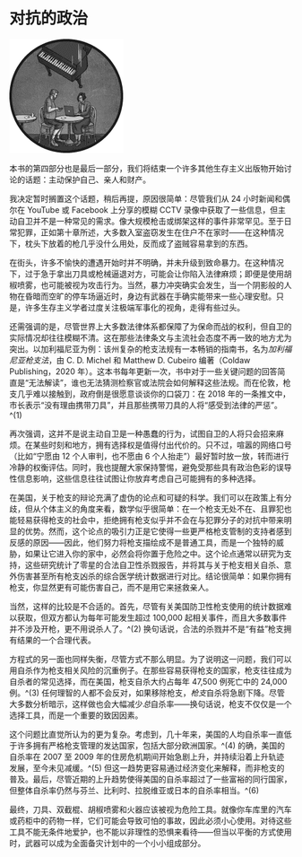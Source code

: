 # 对抗的政治

![](img/chapterart.png)

本书的第四部分也是最后一部分，我们将结束一个许多其他生存主义出版物开始讨论的话题：主动保护自己、亲人和财产。

我决定暂时搁置这个话题，稍后再提，原因很简单：尽管我们从 24 小时新闻和偶尔在 YouTube 或 Facebook 上分享的模糊 CCTV 录像中获取了一些信息，但主动自卫并不是一种常见的需求。像大规模枪击或绑架这样的事件非常罕见。至于日常犯罪，正如第十章所述，大多数入室盗窃发生在住户不在家时——在这种情况下，枕头下放着的枪几乎没什么用处，反而成了盗贼容易拿到的东西。

在街头，许多不愉快的遭遇开始时并不明确，并未升级到致命暴力。在这种情况下，过于急于拿出刀具或枪械逼退对方，可能会让你陷入法律麻烦；即便是使用胡椒喷雾，也可能被视为攻击行为。当然，暴力冲突确实会发生，当一个阴影般的人物在昏暗而空旷的停车场逼近时，身边有武器在手确实能带来一些心理安慰。只是，许多生存主义学者过度关注极端军事化的视角，走得有些过头。

还需强调的是，尽管世界上大多数法律体系都保障了为保命而战的权利，但自卫的实际情况却往往模糊不清。这在那些法律条文与主流社会态度不再一致的地方尤为突出。以加利福尼亚为例：该州复杂的枪支法规有一本畅销的指南书，名为*加利福尼亚枪支法*，由 C. D. Michel 和 Matthew D. Cubeiro 编著（Coldaw Publishing，2020 年）。这本书每年更新一次，书中对于一些关键问题的回答简直是“无法解读”，谁也无法猜测检察官或法院会如何解释这些法规。而在伦敦，枪支几乎难以接触到，政府倒是很愿意谈谈你的口袋刀：在 2018 年的一条推文中，市长表示“没有理由携带刀具”，并且那些携带刀具的人将“感受到法律的严惩”。^(1)

再次强调，这并不是说主动自卫是一种愚蠢的行为，试图自卫的人将只会招来麻烦。在某些时刻和地方，拥有选择权是值得付出代价的。只不过，喧嚣的网络口号（比如“宁愿由 12 个人审判，也不愿由 6 个人抬走”）最好暂时放一放，转而进行冷静的权衡评估。同时，我也提醒大家保持警惕，避免受那些具有政治色彩的误导性信息影响，这些信息往往试图让你放弃考虑自己可能拥有的多种选择。

在美国，关于枪支的辩论充满了虚伪的论点和可疑的科学。我们可以在政策上有分歧，但从个体主义的角度来看，数学似乎很简单：在一个枪支无处不在、且罪犯也能轻易获得枪支的社会中，拒绝拥有枪支似乎并不会在与犯罪分子的对抗中带来明显的优势。然而，这个论点的吸引力正是它使得一些更严格枪支管制的支持者感到反感的原因——因此，他们努力将枪支描绘成不是普通工具，而是一个独特的威胁，如果让它进入你的家中，必然会将你置于危险之中。这个论点通常以研究为支持，这些研究统计了零星的合法自卫性杀戮报告，并将其与关于枪支相关自杀、意外伤害甚至所有枪支凶杀的综合医学统计数据进行对比。结论很简单：如果你拥有枪支，你显然更有可能伤害自己，而不是用它来拯救亲人。

当然，这样的比较是不合适的。首先，尽管有关美国防卫性枪支使用的统计数据难以获取，但双方都认为每年可能发生超过 100,000 起相关事件，而且大多数事件并不涉及开枪，更不用说杀人了。^(2) 换句话说，合法的杀戮并不是“有益”枪支拥有结果的一个合理代表。

方程式的另一面也同样失衡，尽管方式不那么明显。为了说明这一问题，我们可以用自杀作为枪支相关风险的沉重例子。在那些容易获得枪支的国家，枪支往往成为自杀者的常见选择，而在美国，枪支自杀大约占每年 47,500 例死亡中的 24,000 例。^(3) 任何理智的人都不会反对，如果移除枪支，*枪支*自杀将急剧下降。尽管大多数分析暗示，这样做也会大幅减少*总*自杀率——换句话说，枪支不仅仅是一个选择工具，而是一个重要的致因因素。

这个问题比直觉所认为的更为复杂。考虑到，几十年来，美国的人均自杀率一直低于许多拥有严格枪支管理的发达国家，包括大部分欧洲国家。^(4) 的确，美国的自杀率在 2007 至 2009 年的住房危机期间开始急剧上升，并持续沿着上升轨迹发展，至今未见减缓。^(5) 但这一趋势更容易通过经济变化来解释，而非枪支的普及。最后，尽管近期的上升趋势使得美国的自杀率超过了一些富裕的同行国家，但整体自杀率仍然与芬兰、比利时、拉脱维亚或日本的自杀率相当。^(6)

最终，刀具、双截棍、胡椒喷雾和火器应该被视为危险工具。就像你车库里的汽车或药柜中的药物一样，它们可能会导致可怕的事故，因此必须小心使用。对待这些工具不能无条件地爱护，也不能以非理性的恐惧来看待——但当以平衡的方式使用时，武器可以成为全面备灾计划中的一个小小组成部分。
